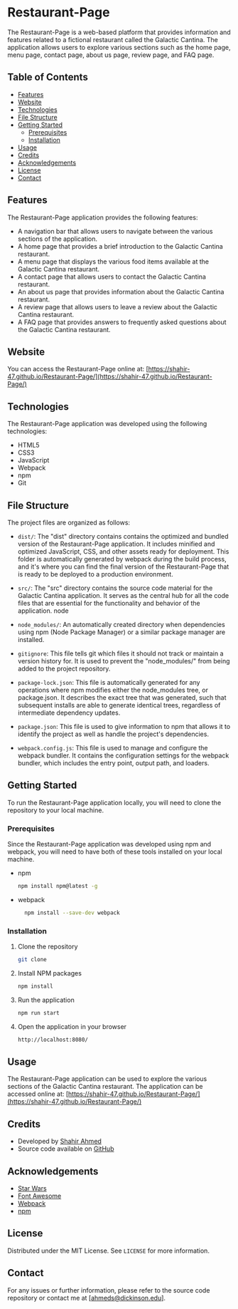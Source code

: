 # Restaurant-Page

The Restaurant-Page is a web-based platform that provides information and features related to a fictional restaurant called the Galactic Cantina. The application allows users to explore various sections such as the home page, menu page, contact page, about us page, review page, and FAQ page.

## Table of Contents
- [Features](#features)
- [Website](#website)
- [Technologies](#technologies)
- [File Structure](#file-structure)
- [Getting Started](#getting-started)
    - [Prerequisites](#prerequisites)
    - [Installation](#installation)
- [Usage](#usage)
- [Credits](#credits)
- [Acknowledgements](#acknowledgements)
- [License](#license)
- [Contact](#contact)


## Features
The Restaurant-Page application provides the following features:

- A navigation bar that allows users to navigate between the various sections of the application.
- A home page that provides a brief introduction to the Galactic Cantina restaurant.
- A menu page that displays the various food items available at the Galactic Cantina restaurant.
- A contact page that allows users to contact the Galactic Cantina restaurant.
- An about us page that provides information about the Galactic Cantina restaurant.
- A review page that allows users to leave a review about the Galactic Cantina restaurant.
- A FAQ page that provides answers to frequently asked questions about the Galactic Cantina restaurant.

## Website
You can access the Restaurant-Page online at: [https://shahir-47.github.io/Restaurant-Page/](https://shahir-47.github.io/Restaurant-Page/)


## Technologies
The Restaurant-Page application was developed using the following technologies:

- HTML5
- CSS3
- JavaScript
- Webpack
- npm
- Git

## File Structure
The project files are organized as follows:

- `dist/`: The "dist" directory contains contains the optimized and bundled version of the Restaurant-Page application. It includes minified and optimized JavaScript, CSS, and other assets ready for deployment. This folder is automatically generated by webpack during the build process, and it's where you can find the final version of the Restaurant-Page that is ready to be deployed to a production environment.

- `src/`: The "src" directory contains the source code material for the Galactic Cantina application. It serves as the central hub for all the code files that are essential for the functionality and behavior of the application.
node
- `node_modules/`: An automatically created directory when dependencies using npm (Node Package Manager) or a similar package manager are installed.

- `gitignore`: This file tells git which files it should not track or maintain a version history for. It is used to prevent the "node_modules/" from being added to the project repository.

- `package-lock.json`: This file is automatically generated for any operations where npm modifies either the node_modules tree, or package.json. It describes the exact tree that was generated, such that subsequent installs are able to generate identical trees, regardless of intermediate dependency updates.

- `package.json`: This file is used to give information to npm that allows it to identify the project as well as handle the project's dependencies.

- `webpack.config.js`: This file is used to manage and configure the webpack bundler. It contains the configuration settings for the webpack bundler, which includes the entry point, output path, and loaders.

## Getting Started
To run the Restaurant-Page application locally, you will need to clone the repository to your local machine.

### Prerequisites
Since the Restaurant-Page application was developed using npm and webpack, you will need to have both of these tools installed on your local machine.

- npm
  ```sh
  npm install npm@latest -g
  ```
- webpack
  ```sh
    npm install --save-dev webpack
    ```
### Installation
1. Clone the repository
   ```sh
   git clone
    ```
2. Install NPM packages
    ```sh
    npm install
    ```
3. Run the application
    ```sh
    npm run start
    ```
4. Open the application in your browser
    ```sh
    http://localhost:8080/
    ```
## Usage
The Restaurant-Page application can be used to explore the various sections of the Galactic Cantina restaurant. The application can be accessed online at: [https://shahir-47.github.io/Restaurant-Page/](https://shahir-47.github.io/Restaurant-Page/)

## Credits
- Developed by [Shahir Ahmed](https://github.com/shahir-47)
- Source code available on [GitHub](https://github.com/shahir-47/Restaurant-Page)

## Acknowledgements
- [Star Wars](https://www.starwars.com/)
- [Font Awesome](https://fontawesome.com/)
- [Webpack](https://webpack.js.org/)
- [npm](https://www.npmjs.com/)

## License
Distributed under the MIT License. See `LICENSE` for more information.

## Contact
For any issues or further information, please refer to the source code repository or contact me at [ahmeds@dickinson.edu].

